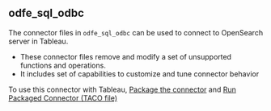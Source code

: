 ## odfe_sql_odbc

The connector files in `odfe_sql_odbc` can be used to connect to OpenSearch server in Tableau.

* These connector files remove and modify a set of unsupported functions and operations.
* It includes set of capabilities to customize and tune connector behavior

To use this connector with Tableau, [Package the connector](https://tableau.github.io/connector-plugin-sdk/docs/package-sign) and [Run Packaged Connector (TACO file)](https://tableau.github.io/connector-plugin-sdk/docs/run-taco)